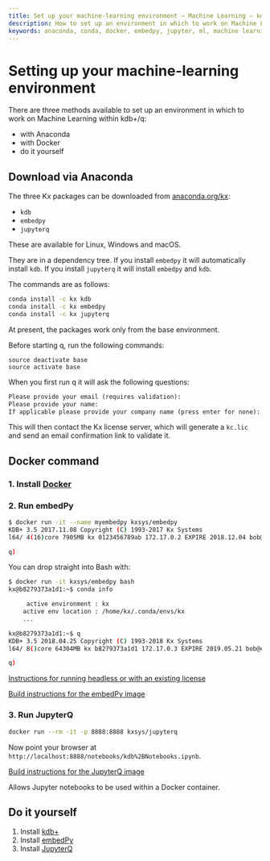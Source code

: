 ```yaml
---
title: Set up your machine-learning environment – Machine Learning – kdb+ and q documentation
description: How to set up an environment in which to work on Machine Learning within kdb+ and q
keywords: anaconda, conda, docker, embedpy, jupyter, ml, machine learning, python
---
```

# <i class="fas fa-share-alt"></i> Setting up your machine-learning environment



There are three methods available to set up an environment in which to work on Machine Learning within kdb+/q: 

-   with Anaconda
-   with Docker
-   do it yourself


## Download via Anaconda

The three Kx packages can be downloaded from [anaconda.org/kx](https://anaconda.org/kx):

-   `kdb`
-   `embedpy`
-   `jupyterq`

These are available for Linux, Windows and macOS.

They are in a dependency tree. If you install `embedpy` it will automatically install `kdb`. If you install `jupyterq`  it will install `embedpy` and `kdb`.

The commands are as follows:

```bash
conda install -c kx kdb
conda install -c kx embedpy
conda install -c kx jupyterq
```

At present, the packages work only from the base environment.

Before starting q, run the following commands:

```anaconda
source deactivate base
source activate base
```

When you first run q it will ask the following questions:

```txt
Please provide your email (requires validation):
Please provide your name:
If applicable please provide your company name (press enter for none):
```

This will then contact the Kx license server, which will generate a `kc.lic` and send an email confirmation link to validate it.



## Docker command

### 1. Install [Docker](https://docs.docker.com/install/)

### 2. Run embedPy

```bash
$ docker run -it --name myembedpy kxsys/embedpy
KDB+ 3.5 2017.11.08 Copyright (C) 1993-2017 Kx Systems
l64/ 4(16)core 7905MB kx 0123456789ab 172.17.0.2 EXPIRE 2018.12.04 bob@example.com KOD #0000000

q)
```

You can drop straight into Bash with:

```bash
$ docker run -it kxsys/embedpy bash
kx@b8279373a1d1:~$ conda info

     active environment : kx
    active env location : /home/kx/.conda/envs/kx
    ...

kx@b8279373a1d1:~$ q
KDB+ 3.5 2018.04.25 Copyright (C) 1993-2018 Kx Systems
l64/ 8()core 64304MB kx b8279373a1d1 172.17.0.3 EXPIRE 2019.05.21 bob@example.com KOD #0000000

q)
```

<i class="fab fa-github"></i>
[Instructions for running headless or with an existing license](https://github.com/KxSystems/embedPy/blob/master/docker/README.md#headlesspresets)

<i class="fab fa-github"></i>
[Build instructions for the embedPy image](https://github.com/KxSystems/embedPy/blob/master/docker/README.md#building)


### 3. Run JupyterQ

```bash
docker run --rm -it -p 8888:8888 kxsys/jupyterq
```

Now point your browser at `http://localhost:8888/notebooks/kdb%2BNotebooks.ipynb`.

<i class="fab fa-github"></i>
[Build instructions for the JupyterQ image](https://github.com/KxSystems/jupyterq/blob/master/docker/README.md)

Allows Jupyter notebooks to be used within a Docker container.


## Do it yourself

1.  Install [kdb+](../learn/install/index.md) 
2.  Install [embedPy](embedpy/index.md)
3.  Install [JupyterQ](jupyterq/index.md)
